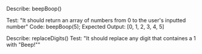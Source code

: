 Describe: beepBoop()

Test: "It should return an array of numbers from 0 to the user's inputted number"
Code: beepBoop(5);
Expected Output: [0, 1, 2, 3, 4, 5]


Describe: replaceDigits()
Test: "It should replace any digit that containes a 1 with "Beep!"" 